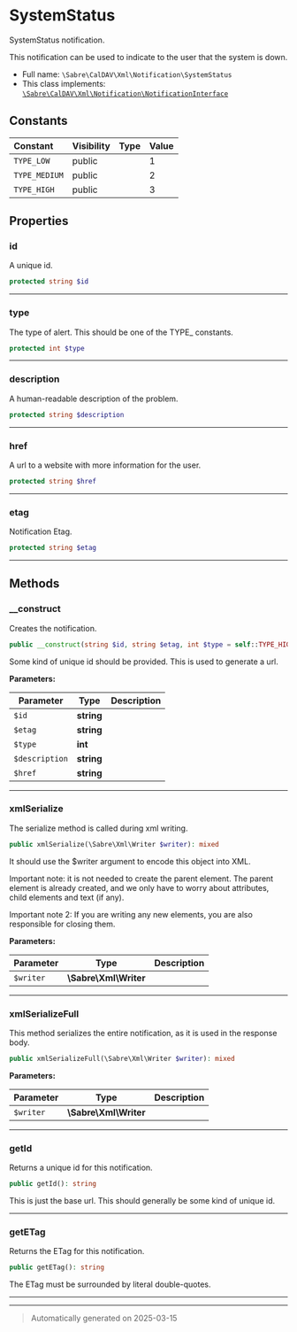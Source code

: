 
# SystemStatus

SystemStatus notification.

This notification can be used to indicate to the user that the system is
down.

* Full name: `\Sabre\CalDAV\Xml\Notification\SystemStatus`
* This class implements:
[`\Sabre\CalDAV\Xml\Notification\NotificationInterface`](./NotificationInterface.md)


## Constants

| Constant | Visibility | Type | Value |
|:---------|:-----------|:-----|:------|
|`TYPE_LOW`|public| |1|
|`TYPE_MEDIUM`|public| |2|
|`TYPE_HIGH`|public| |3|

## Properties


### id

A unique id.

```php
protected string $id
```






***

### type

The type of alert. This should be one of the TYPE_ constants.

```php
protected int $type
```






***

### description

A human-readable description of the problem.

```php
protected string $description
```






***

### href

A url to a website with more information for the user.

```php
protected string $href
```






***

### etag

Notification Etag.

```php
protected string $etag
```






***

## Methods


### __construct

Creates the notification.

```php
public __construct(string $id, string $etag, int $type = self::TYPE_HIGH, string $description = null, string $href = null): mixed
```

Some kind of unique id should be provided. This is used to generate a
url.






**Parameters:**

| Parameter | Type | Description |
|-----------|------|-------------|
| `$id` | **string** |  |
| `$etag` | **string** |  |
| `$type` | **int** |  |
| `$description` | **string** |  |
| `$href` | **string** |  |





***

### xmlSerialize

The serialize method is called during xml writing.

```php
public xmlSerialize(\Sabre\Xml\Writer $writer): mixed
```

It should use the $writer argument to encode this object into XML.

Important note: it is not needed to create the parent element. The
parent element is already created, and we only have to worry about
attributes, child elements and text (if any).

Important note 2: If you are writing any new elements, you are also
responsible for closing them.






**Parameters:**

| Parameter | Type | Description |
|-----------|------|-------------|
| `$writer` | **\Sabre\Xml\Writer** |  |





***

### xmlSerializeFull

This method serializes the entire notification, as it is used in the
response body.

```php
public xmlSerializeFull(\Sabre\Xml\Writer $writer): mixed
```








**Parameters:**

| Parameter | Type | Description |
|-----------|------|-------------|
| `$writer` | **\Sabre\Xml\Writer** |  |





***

### getId

Returns a unique id for this notification.

```php
public getId(): string
```

This is just the base url. This should generally be some kind of unique
id.










***

### getETag

Returns the ETag for this notification.

```php
public getETag(): string
```

The ETag must be surrounded by literal double-quotes.










***


***
> Automatically generated on 2025-03-15
